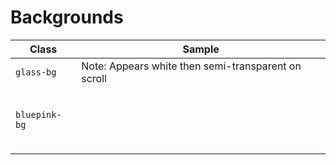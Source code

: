 # Backgrounds

<link ref="stylesheet" type="text/css" media="all" href="./backgrounds.css" />

| Class         | Sample                                                               |
| ------------- | -------------------------------------------------------------------- |
| `glass-bg`    | Note: Appears white then semi-transparent on scroll                  |
| `bluepink-bg` | <div class="bluepink-bg" style="width: 100px; height: 100px;"></div> |
